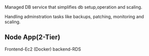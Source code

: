 Managed DB service that simplifies db setup,operation and scaling.

Handling adminstration tasks like backups, patching, monitoring and scaling.

## Node App(2-Tier)
Frontend-Ec2 (Docker)
backend-RDS

